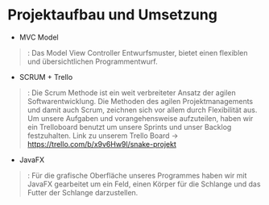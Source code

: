 # Projektaufbau und Umsetzung
 * MVC Model
>  : Das Model View Controller Entwurfsmuster, bietet einen flexiblen und übersichtlichen Programmentwurf.
  * SCRUM + Trello
>  : Die Scrum Methode ist ein weit verbreiteter Ansatz der agilen Softwarentwicklung. Die Methoden des agilen Projektmanagements und damit auch Scrum, zeichnen sich vor allem durch Flexibilität aus. Um unsere Aufgaben und vorangehensweise aufzuteilen, haben wir ein Trelloboard benutzt um unsere Sprints und unser Backlog festzuhalten. Link zu unserem Trello Board -> https://trello.com/b/x9v6Hw9l/snake-projekt
* JavaFX 
> : Für die grafische Oberfläche unseres Programmes haben wir mit JavaFX gearbeitet um ein Feld, einen Körper für die Schlange und das Futter der Schlange darzustellen.
